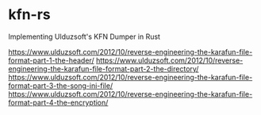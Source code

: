 # kfn-rs

Implementing Ulduzsoft's KFN Dumper in Rust

https://www.ulduzsoft.com/2012/10/reverse-engineering-the-karafun-file-format-part-1-the-header/
https://www.ulduzsoft.com/2012/10/reverse-engineering-the-karafun-file-format-part-2-the-directory/
https://www.ulduzsoft.com/2012/10/reverse-engineering-the-karafun-file-format-part-3-the-song-ini-file/
https://www.ulduzsoft.com/2012/10/reverse-engineering-the-karafun-file-format-part-4-the-encryption/
